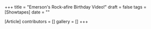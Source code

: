 +++
title = "Emerson's Rock-afire Birthday Video!"
draft = false
tags = [Showtapes]
date = ""

[Article]
contributors = []
gallery = []
+++